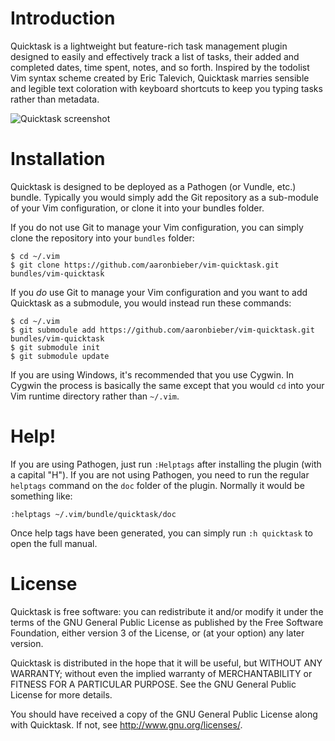 # Introduction

Quicktask is a lightweight but feature-rich task management plugin designed to easily and effectively track a list of tasks, their added and completed dates, time spent, notes, and so forth. Inspired by the todolist Vim syntax scheme created by Eric Talevich, Quicktask marries sensible and legible text coloration with keyboard shortcuts to keep you typing tasks rather than metadata.

![Quicktask screenshot](http://quicktask.aaronbieber.com/images/quicktask_screen.png)

# Installation

Quicktask is designed to be deployed as a Pathogen (or Vundle, etc.) bundle. Typically you would simply add the Git repository as a sub-module of your Vim configuration, or clone it into your bundles folder.

If you do not use Git to manage your Vim configuration, you can simply clone the repository into your `bundles` folder:

```
$ cd ~/.vim
$ git clone https://github.com/aaronbieber/vim-quicktask.git bundles/vim-quicktask
```

If you *do* use Git to manage your Vim configuration and you want to add Quicktask as a submodule, you would instead run these commands:

```
$ cd ~/.vim
$ git submodule add https://github.com/aaronbieber/vim-quicktask.git bundles/vim-quicktask
$ git submodule init
$ git submodule update
```

If you are using Windows, it's recommended that you use Cygwin. In Cygwin the process is basically the same except that you would `cd` into your Vim runtime directory rather than `~/.vim`.

# Help!

If you are using Pathogen, just run `:Helptags` after installing the plugin (with a capital "H"). If you are not using Pathogen, you need to run the regular `helptags` command on the `doc` folder of the plugin. Normally it would be something like:

```
:helptags ~/.vim/bundle/quicktask/doc
```

Once help tags have been generated, you can simply run `:h quicktask` to open the full manual.

# License

Quicktask is free software: you can redistribute it and/or modify it under the terms of the GNU General Public License as published by the Free Software Foundation, either version 3 of the License, or (at your option) any later version.

Quicktask is distributed in the hope that it will be useful, but WITHOUT ANY WARRANTY; without even the implied warranty of MERCHANTABILITY or FITNESS FOR A PARTICULAR PURPOSE.  See the GNU General Public License for more details.

You should have received a copy of the GNU General Public License along with Quicktask.  If not, see <http://www.gnu.org/licenses/>.

